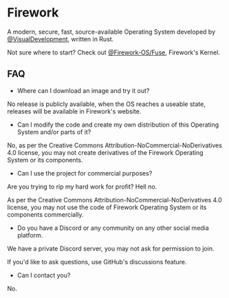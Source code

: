 # Firework
A modern, secure, fast, source-available Operating System developed by [@VisualDevelopment](https://github.com/VisualDevelopment), written in Rust.

Not sure where to start? Check out [@Firework-OS/Fuse](https://github.com/Firework-OS/Fuse), Firework's Kernel.

## FAQ

- Where can I download an image and try it out?

No release is publicly available, when the OS reaches a useable state, releases will be available in Firework's website.
- Can I modify the code and create my own distribution of this Operating System and/or parts of it?

No, as per the Creative Commons Attribution-NoCommercial-NoDerivatives 4.0 license, you may not create derivatives of the Firework Operating System or its components.
- Can I use the project for commercial purposes?

Are you trying to rip my hard work for profit? Hell no.

As per the Creative Commons Attribution-NoCommercial-NoDerivatives 4.0 license, you may not use the code of Firework Operating System or its components commercially.
- Do you have a Discord or any community on any other social media platform.

We have a private Discord server, you may not ask for permission to join.

If you'd like to ask questions, use GitHub's discussions feature.
- Can I contact you?

No.
